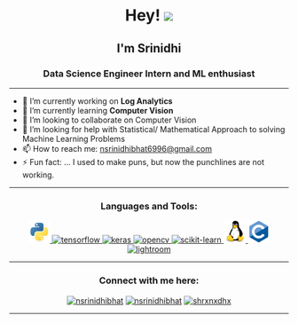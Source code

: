 <h1 align="center">Hey! <img src="https://media.giphy.com/media/hvRJCLFzcasrR4ia7z/giphy.gif" width="30px">
<h2 align="center">I'm Srinidhi</h2>
<h3 align="center">Data Science Engineer Intern and ML enthusiast</h3>

<hr>

- 🔭 I’m currently working on **Log Analytics**
- 🌱 I’m currently learning **Computer Vision**
- 👯 I’m looking to collaborate on Computer Vision 
- 🤔 I’m looking for help with Statistical/ Mathematical Approach to solving Machine Learning Problems
- 📫 How to reach me: [nsrinidhibhat6996@gmail.com](nsrinidhibhat6996@gmail.com)
- ⚡ Fun fact: ... I used to make puns, but now the punchlines are not working. 

<hr>

<h3 align="center">Languages and Tools:</h3>
<p align="center"> 
<a href="https://www.python.org" target="_blank"> <img src="https://raw.githubusercontent.com/devicons/devicon/master/icons/python/python-original.svg" alt="python" width="40" height="40"/> </a> 
<a href="https://www.tensorflow.org" target="_blank"> <img src="https://www.vectorlogo.zone/logos/tensorflow/tensorflow-icon.svg" alt="tensorflow" width="40" height="40"/> </a> <a href="https://keras.io/" target="_blank"> <img src="https://upload.wikimedia.org/wikipedia/commons/a/ae/Keras_logo.svg" alt="keras" width="40" height="40"/> </a> 
<a href="https://opencv.org/" target="_blank"> <img src="https://upload.wikimedia.org/wikipedia/commons/thumb/3/32/OpenCV_Logo_with_text_svg_version.svg/146px-OpenCV_Logo_with_text_svg_version.svg.png" alt="opencv" width="40" height="40"/> </a> 
<a href="https://scikit-learn.org/stable/" target="_blank"> <img src="https://upload.wikimedia.org/wikipedia/commons/0/05/Scikit_learn_logo_small.svg" alt="scikit-learn" width="40" height="40"/> </a> 
<a href="https://www.linux.org/" target="_blank"> <img src="https://raw.githubusercontent.com/devicons/devicon/master/icons/linux/linux-original.svg" alt="linux" width="40" height="40"/> </a> 
<a href="https://www.cprogramming.com/" target="_blank"> <img src="https://raw.githubusercontent.com/devicons/devicon/master/icons/c/c-original.svg" alt="c" width="40" height="40"/> </a> 
<a href="https://www.adobe.com/in/products/photoshop-lightroom.html" target="_blank"> <img src="https://upload.wikimedia.org/wikipedia/commons/b/b6/Adobe_Photoshop_Lightroom_CC_logo.svg" alt="lightroom" width="40" height="40"/> </a> 

<hr>


<h3 align="center">Connect with me here:</h3>
<p align="center">
<a href="https://twitter.com/nsrinidhibhat" target="blank"><img align="center" src="https://i.ibb.co/P4wygw7/2.png" alt="nsrinidhibhat" height="40" width="40" /></a>
<a href="https://www.linkedin.com/in/srinidhi-bhat-gg/" target="blank"><img align="center" src="https://i.ibb.co/h7q0c48/5.png" alt="nsrinidhibhat" height="40" width="40" /></a>
<a href="https://www.kaggle.com/ggsri123" target="blank"><img align="center" src="https://cdn4.iconfinder.com/data/icons/logos-and-brands/512/189_Kaggle_logo_logos-512.png" alt="shrxnxdhx" height="40" width="40" /></a>
</p>
  
<hr>
